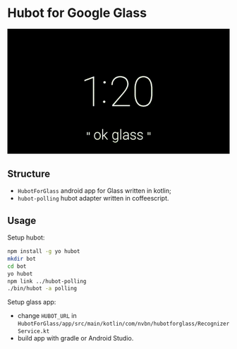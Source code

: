 # Hubot for Google Glass

[![gif with examples](https://raw.githubusercontent.com/nvbn/hubot-glass/master/example.gif)](https://raw.githubusercontent.com/nvbn/hubot-glass/master/example.gif)

## Structure

* `HubotForGlass` android app for Glass written in kotlin;
* `hubot-polling` hubot adapter written in coffeescript.

## Usage

Setup hubot:

```bash
npm install -g yo hubot
mkdir bot
cd bot
yo hubot
npm link ../hubot-polling
./bin/hubot -a polling
```

Setup glass app:

* change `HUBOT_URL` in `HubotForGlass/app/src/main/kotlin/com/nvbn/hubotforglass/RecognizerService.kt`
* build app with gradle or Android Studio.

